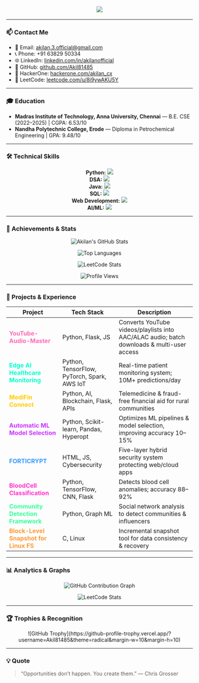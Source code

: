 <h1 align="center">
  <img src="https://readme-typing-svg.demolab.com?font=Fira+Code&size=30&pause=1000&color=ff69b4&center=true&vCenter=true&width=700&lines=👋+Hi,+I'm+Akilan+K;💻+Fresher+Cloud+AI/ML+Engineer;🔐+Cybersecurity+&+Full-Stack" />
</h1>

---

### 📫 Contact Me
- 📧 Email: akilan.3.official@gmail.com  
- 📞 Phone: +91 63829 50334  
- 🌐 LinkedIn: [linkedin.com/in/akilanofficial](https://www.linkedin.com/in/akilanofficial/)  
- 🐙 GitHub: [github.com/Akil81485](https://github.com/Akil81485)  
- 🦊 HackerOne: [hackerone.com/akilan_cx](https://hackerone.com/akilan_cx)  
- 🧩 LeetCode: [leetcode.com/u/8i9ywAKU5Y](https://leetcode.com/u/8i9ywAKU5Y/)  

---

### 🎓 Education
- **Madras Institute of Technology, Anna University, Chennai** — B.E. CSE (2022–2025) | CGPA: 6.53/10  
- **Nandha Polytechnic College, Erode** — Diploma in Petrochemical Engineering | GPA: 9.48/10  

---

### 🛠️ Technical Skills

<div align="center">

<b>Python:</b> <img src="https://progress-bar.dev/85/?title=Python&width=300&color=00ffcc&suffix=%25" /><br>
<b>DSA:</b> <img src="https://progress-bar.dev/75/?title=DSA&width=300&color=ff6f61&suffix=%25" /><br>
<b>Java:</b> <img src="https://progress-bar.dev/50/?title=Java&width=300&color=ffcc00&suffix=%25" /><br>
<b>SQL:</b> <img src="https://progress-bar.dev/60/?title=SQL&width=300&color=3399ff&suffix=%25" /><br>
<b>Web Development:</b> <img src="https://progress-bar.dev/65/?title=Web%20Dev&width=300&color=ff33cc&suffix=%25" /><br>
<b>AI/ML:</b> <img src="https://progress-bar.dev/70/?title=AI/ML&width=300&color=cc33ff&suffix=%25" /><br>

</div>

---

### 🌟 Achievements & Stats

<div align="center">

<!-- GitHub Stats -->
![Akilan's GitHub Stats](https://github-readme-stats.vercel.app/api?username=Akil81485&show_icons=true&theme=chartreuse-dark&count_private=true)

<!-- Top Languages -->
![Top Languages](https://github-readme-stats.vercel.app/api/top-langs/?username=Akil81485&layout=compact&theme=chartreuse-dark)

<!-- LeetCode -->
![LeetCode Stats](https://leetcard.jacoblin.cool/8i9ywAKU5Y?theme=dark)

<!-- Profile Views -->
![Profile Views](https://komarev.com/ghpvc/?username=Akil81485&style=for-the-badge&color=blueviolet)

</div>

---

### 🚀 Projects & Experience

| Project | Tech Stack | Description |
|---------|------------|-------------|
| <span style="color:#ff69b4">**YouTube-Audio-Master**</span> | Python, Flask, JS | Converts YouTube videos/playlists into AAC/ALAC audio; batch downloads & multi-user access |
| <span style="color:#00ffcc">**Edge AI Healthcare Monitoring**</span> | Python, TensorFlow, PyTorch, Spark, AWS IoT | Real-time patient monitoring system; 10M+ predictions/day |
| <span style="color:#ffcc00">**MediFin Connect**</span> | Python, AI, Blockchain, Flask, APIs | Telemedicine & fraud-free financial aid for rural communities |
| <span style="color:#cc33ff">**Automatic ML Model Selection**</span> | Python, Scikit-learn, Pandas, Hyperopt | Optimizes ML pipelines & model selection, improving accuracy 10–15% |
| <span style="color:#3399ff">**FORTICRYPT**</span> | HTML, JS, Cybersecurity | Five-layer hybrid security system protecting web/cloud apps |
| <span style="color:#ff33cc">**BloodCell Classification**</span> | Python, TensorFlow, CNN, Flask | Detects blood cell anomalies; accuracy 88–92% |
| <span style="color:#33ff99">**Community Detection Framework**</span> | Python, Graph ML | Social network analysis to detect communities & influencers |
| <span style="color:#ff9933">**Block-Level Snapshot for Linux FS**</span> | C, Linux | Incremental snapshot tool for data consistency & recovery |

---

### 📊 Analytics & Graphs
<div align="center">

<!-- Contributions Graph -->
![GitHub Contribution Graph](https://activity-graph.herokuapp.com/graph?username=Akil81485&theme=react-dark&hide_border=true)

<!-- LeetCode Problem Solving Graph -->
![LeetCode Stats](https://leetcard.jacoblin.cool/8i9ywAKU5Y?theme=dark&border=true)

</div>

---

### 🏆 Trophies & Recognition
<div align="center">
![GitHub Trophy](https://github-profile-trophy.vercel.app/?username=Akil81485&theme=radical&margin-w=10&margin-h=10)
</div>

---

### 💡 Quote
> “Opportunities don’t happen. You create them.” — Chris Grosser

